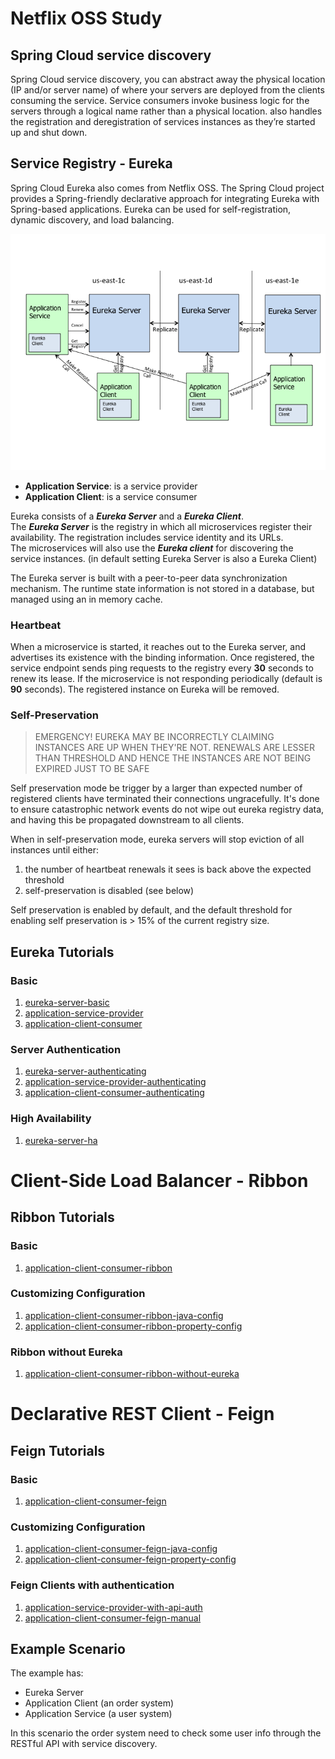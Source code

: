 # Netflix OSS Study
## Spring Cloud service discovery
Spring Cloud service discovery, you can abstract away the physical location (IP and/or server name) of where your servers are deployed from the clients consuming the service. Service consumers invoke business logic for the servers through a logical name rather than a physical location. also handles the registration and deregistration of services instances as they’re started up and shut down.

## Service Registry - Eureka
Spring Cloud Eureka also comes from Netflix OSS. The Spring Cloud project provides a Spring-friendly declarative approach for integrating Eureka with Spring-based applications. Eureka can be used for self-registration, dynamic discovery, and load balancing.

![image](./images/eureka_architecture.png)

- **Application Service**: is a service provider
- **Application Client**: is a service consumer

Eureka consists of a **_Eureka Server_** and a **_Eureka Client_**. <br>
The **_Eureka Server_** is the registry in which all microservices register their availability. The registration includes service identity and its URLs. <br>
The microservices will also use the **_Eureka client_** for discovering the service instances. (in default setting Eureka Server is also a Eureka Client)

The Eureka server is built with a peer-to-peer data synchronization mechanism.
The runtime state information is not stored in a database, but managed using an in memory cache.

### Heartbeat
When a microservice is started, it reaches out to the Eureka server, and advertises its existence with the binding information. Once registered, the service endpoint sends ping requests to the registry every **30** seconds to renew its lease. If the microservice is not responding periodically (default is **90** seconds). The registered instance on Eureka will be removed. 

### Self-Preservation
>EMERGENCY! EUREKA MAY BE INCORRECTLY CLAIMING INSTANCES ARE UP WHEN THEY'RE NOT. RENEWALS ARE LESSER THAN THRESHOLD AND HENCE THE INSTANCES ARE NOT BEING EXPIRED JUST TO BE SAFE

Self preservation mode be trigger by a larger than expected number of registered clients have terminated their connections ungracefully. It's done to ensure catastrophic network events do not wipe out eureka registry data, and having this be propagated downstream to all clients.

When in self-preservation mode, eureka servers will stop eviction of all instances until either:
1. the number of heartbeat renewals it sees is back above the expected threshold
2. self-preservation is disabled (see below)

Self preservation is enabled by default, and the default threshold for enabling self preservation is > 15% of the current registry size.

## Eureka Tutorials
### Basic
1. [eureka-server-basic](eureka-server-basic/README.md)
2. [application-service-provider](application-service-provider/README.md)
3. [application-client-consumer](application-client-consumer/README.md)

### Server Authentication
1. [eureka-server-authenticating](eureka-server-authenticating/README.md)
2. [application-service-provider-authenticating](application-service-provider-authenticating/README.md)
3. [application-client-consumer-authenticating](application-client-consumer-authenticating/README.md)

### High Availability
1. [eureka-server-ha](eureka-server-ha/README.md)

# Client-Side Load Balancer - Ribbon

## Ribbon Tutorials
### Basic
1. [application-client-consumer-ribbon](application-client-consumer-ribbon/README.md)

### Customizing Configuration
1. [application-client-consumer-ribbon-java-config](application-client-consumer-ribbon-java-config/README.md)
2. [application-client-consumer-ribbon-property-config](application-client-consumer-ribbon-property-config/README.md)

### Ribbon without Eureka
1. [application-client-consumer-ribbon-without-eureka](application-client-consumer-ribbon-without-eureka/README.md)

# Declarative REST Client - Feign

## Feign Tutorials
### Basic
1. [application-client-consumer-feign](application-client-consumer-feign/README.md)

### Customizing Configuration
1. [application-client-consumer-feign-java-config](application-client-consumer-feign-java-config/README.md)
2. [application-client-consumer-feign-property-config](application-client-consumer-feign-property-config/README.md)

### Feign Clients with authentication
1. [application-service-provider-with-api-auth](application-service-provider-with-api-auth/README.md)
2. [application-client-consumer-feign-manual](application-client-consumer-feign-manual/README.md)

## Example Scenario
The example has:
- Eureka Server
- Application Client (an order system)
- Application Service (a user system)

In this scenario the order system need to check some user info through the RESTful API with service discovery.